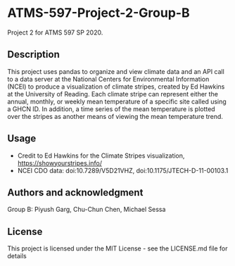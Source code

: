 # ATMS-597-Project-2-Group-B

Project 2 for ATMS 597 SP 2020.

## Description 
This project uses pandas to organize and view climate data and an API call to a data server at the National Centers for Environmental Information (NCEI) to produce a visualization of climate stripes, created by Ed Hawkins at the University of Reading. Each climate stripe can represent either the annual, monthly, or weekly mean temperature of a specific site called using a GHCN ID. In addition, a time series of the mean temperature is plotted over the stripes as another means of viewing the mean temperature trend.

## Usage
* Credit to Ed Hawkins for the Climate Stripes visualization, https://showyourstripes.info/
* NCEI CDO data: doi:10.7289/V5D21VHZ, doi:10.1175/JTECH-D-11-00103.1

## Authors and acknowledgment
Group B: Piyush Garg, Chu-Chun Chen, Michael Sessa

## License
This project is licensed under the MIT License - see the LICENSE.md file for details
